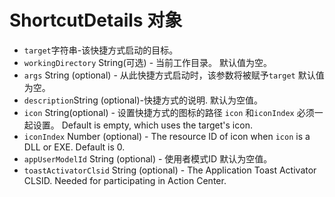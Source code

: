 # ShortcutDetails 对象

* ` target `字符串-该快捷方式启动的目标。
* `workingDirectory` String(可选) - 当前工作目录。 默认值为空。
* `args` String (optional) - 从此快捷方式启动时，该参数将被赋予`target` 默认值为空。
* ` description `String (optional)-快捷方式的说明. 默认为空值。
* `icon` String(optional) - 设置快捷方式的图标的路径 `icon` 和`iconIndex` 必须一起设置。 Default is empty, which uses the target's icon.
* `iconIndex` Number (optional) - The resource ID of icon when `icon` is a DLL or EXE. Default is 0.
* `appUserModelId` String (optional) - 使用者模式ID 默认为空值。
* `toastActivatorClsid` String (optional) - The Application Toast Activator CLSID. Needed for participating in Action Center.
